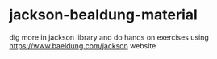 # jackson-bealdung-material
dig more in jackson library and do hands on exercises using https://www.baeldung.com/jackson website
